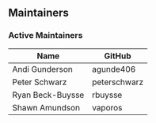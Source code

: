## Maintainers

### Active Maintainers
| Name | GitHub |
| --- | --- |
| Andi Gunderson | agunde406 |
| Peter Schwarz | peterschwarz |
| Ryan Beck-Buysse | rbuysse |
| Shawn Amundson | vaporos |
